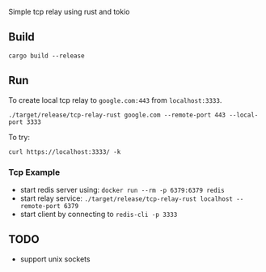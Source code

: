 Simple tcp relay using rust and tokio

## Build

`cargo build --release`

## Run

To create local tcp relay to `google.com:443` from `localhost:3333`. 

`./target/release/tcp-relay-rust google.com --remote-port 443 --local-port 3333`

To try:

    curl https://localhost:3333/ -k

### Tcp Example

- start redis server using: `docker run --rm -p 6379:6379 redis`
- start relay service: `./target/release/tcp-relay-rust localhost --remote-port 6379`
- start client by connecting to `redis-cli -p 3333`


## TODO
- support unix sockets
